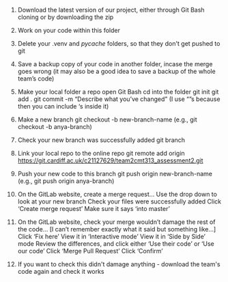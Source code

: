 1. Download the latest version of our project, either through Git Bash cloning or by downloading the zip

2. Work on your code within this folder

3. Delete your .venv and _pycache_ folders, so that they don't get pushed to git

4. Save a backup copy of your code in another folder, incase the merge goes wrong (it may also be a good idea to save a backup of the whole team’s code)

5. Make your local folder a repo
        open Git Bash
        cd into the folder
        git init
        git add .
        git commit -m “Describe what you’ve changed” (I use “”s because then you can include ‘s inside it)

6. Make a new branch
        git checkout -b new-branch-name (e.g., git checkout -b anya-branch)

7. Check your new branch was successfully added
        git branch

8. Link your local repo to the online repo
        git remote add origin https://git.cardiff.ac.uk/c21127629/team2cmt313_assessment2.git

9. Push your new code to this branch
        git push origin new-branch-name (e.g., git push origin anya-branch)

10. On the GitLab website, create a merge request…
        Use the drop down to look at your new branch
        Check your files were successfully added
        Click ‘Create merge request’
        Make sure it says ‘into master’

11. On the GitLab website, check your merge wouldn’t damage the rest of the code…
		[I can’t remember exactly what it said but something like…]
        Click ‘Fix here’
        View it in ‘Interactive mode’
        View it in ‘Side by Side’ mode
        Review the differences, and click either ‘Use their code’ or ‘Use our code’
        Click ‘Merge Pull Request’
        Click ‘Confirm’

12. If you want to check this didn't damage anything - download the team's code again and check it works